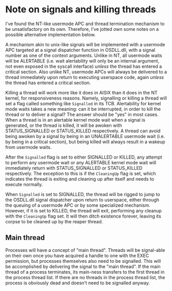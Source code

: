 # Note on signals and killing threads

I've found the NT-like usermode APC and thread termination mechanism to be unsatisfactory on its own. Therefore, I've jotted own some notes on a possible alternative implementation below.

A mechanism akin to unix-like signals will be implemented with a usermode APC targeted at a signal dispatcher function in OSDLL.dll, with a signal number as one of the context arguments. Unlike in NT, all usermode waits will be ALERTABLE (i.e. wait alertability will only be an internal argument, not even exposed in the syscall interface) *unless* the thread has entered a critical section. Also unlike NT, usermode APCs will always be delivered to a thread immediately upon return to executing userspace code, again *unless* the thread has entered a critical section.

Killing a thread will work more like it does in AISIX than it does in the NT kernel, for responsiveness reasons. Namely, signalling or killing a thread will set a flag called something like `Signalled` in its TCB. Alertability for kernel mode waits takes a new meaning: can it be interrupted, in order to kill the thread or to deliver a signal? The answer should be "yes" in most cases. When a thread is in an alertable kernel mode wait when a signal is generated, or the thread is killed, it will be awoken with STATUS_SIGNALLED or STATUS_KILLED respectively. A thread can avoid being awoken by a signal by being in an UNALERTABLE usermode wait (i.e. by being in a critical section), but being killed will always result in a wakeup from usermode waits.

After the `Signalled` flag is set to either SIGNALLED or KILLED, any attempt to perform any usermode wait or any ALERTABLE kernel mode wait will immediately return with STATUS_SIGNALLED or STATUS_KILLED respectively. The exception to this is if the `CleaningUp` flag is set, which indicates the thread is exiting and cleaning up after itself and needs to execute normally.

When `Signalled` is set to SIGNALLED, the thread will be rigged to jump to the OSDLL.dll signal dispatcher upon return to userspace, either through the queuing of a usermode APC or by some specialized mechanism. However, if it is set to KILLED, the thread will exit, performing any cleanup with the `CleaningUp` flag set. It will then ditch existence forever, leaving its corpse to be cleaned up by the reaper thread.

## Main thread

Processes will have a concept of "main thread". Threads will be signal-able on their own once you have acquired a handle to one with the EXEC permission, but processes themselves also need to be signalled. This will be accomplished by delivering the signal to the "main thread". If the main thread of a process terminates, its main-ness transfers to the first thread in the process thread list. If there are no threads in the process thread list, the process is obviously dead and doesn't need to be signalled anyway.